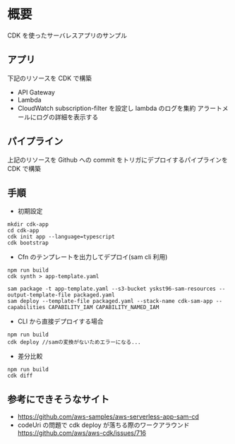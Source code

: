 # 概要

CDK を使ったサーバレスアプリのサンプル

## アプリ

下記のリソースを CDK で構築

- API Gateway
- Lambda
- CloudWatch
  subscription-filter を設定し lambda のログを集約
  アラートメールにログの詳細を表示する

## パイプライン

上記のリソースを Github への commit をトリガにデプロイするパイプラインを
CDK で構築

## 手順

- 初期設定

```
mkdir cdk-app
cd cdk-app
cdk init app --language=typescript
cdk bootstrap
```

- Cfn のテンプレートを出力してデプロイ(sam cli 利用)

```
npm run build
cdk synth > app-template.yaml

sam package -t app-template.yaml --s3-bucket yskst96-sam-resources --output-template-file packaged.yaml
sam deploy --template-file packaged.yaml --stack-name cdk-sam-app --capabilities CAPABILITY_IAM CAPABILITY_NAMED_IAM
```

- CLI から直接デプロイする場合

```
npm run build
cdk deploy //samの変換がないためエラーになる...
```

- 差分比較

```
npm run build
cdk diff
```

## 参考にできそうなサイト

- https://github.com/aws-samples/aws-serverless-app-sam-cd
- codeUri の問題で cdk deploy が落ちる際のワークアラウンド https://github.com/aws/aws-cdk/issues/716
